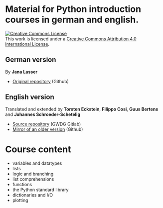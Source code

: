# Material for Python introduction courses in german and english.

<a rel="license" href="http://creativecommons.org/licenses/by/4.0/"><img alt="Creative Commons License" style="border-width:0" src="https://i.creativecommons.org/l/by/4.0/88x31.png" /></a><br />This work is licensed under a <a rel="license" href="http://creativecommons.org/licenses/by/4.0/">Creative Commons Attribution 4.0 International License</a>.

## German version

By **Jana Lasser**

* [Original repository](https://github.com/JanaLasser/python-einfuehrung) (Github)

## English version

Translated and extended by **Torsten Eckstein**, **Filippo Cosi**, **Guus Bertens** and **Johannes Schroeder-Schetelig**

* [Source repository](https://gitlab.gwdg.de/teckste/Python_introduction) (GWDG Gitlab)
* [Mirror of an older version](https://github.com/JanaLasser/python-introduction) (Github)

# Course content

* variables and datatypes
* lists
* logic and branching
* list comprehensions
* functions
* the Python standard library
* dictionaries and I/O
* plotting
